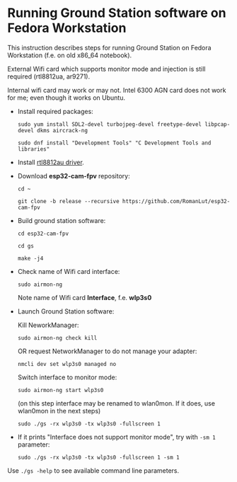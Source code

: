 # Running Ground Station software on Fedora Workstation

This instruction describes steps for running Ground Station on Fedora Workstation (f.e. on old x86_64 notebook).

External Wifi card which supports monitor mode and injection is still required (rtl8812ua, ar9271). 

Internal wifi card may work or may not. Intel 6300 AGN card does not work for me; even though it works on Ubuntu.

* Install required packages:

   ```sudo yum install SDL2-devel turbojpeg-devel freetype-devel libpcap-devel dkms aircrack-ng```

   ```sudo dnf install "Development Tools" "C Development Tools and libraries" ```

* Install [rtl8812au driver](https://github.com/svpcom/rtl8812au/).

* Download **esp32-cam-fpv** repository:
 
  ```cd ~```
 
  ```git clone -b release --recursive https://github.com/RomanLut/esp32-cam-fpv```

* Build ground station software:

  ```cd esp32-cam-fpv```

  ```cd gs```

  ```make -j4```

* Check name of Wifi card interface:

  ```sudo airmon-ng```

   Note name of Wifi card **Interface**, f.e. **wlp3s0**

* Launch Ground Station software:

   Kill NeworkManager:
  
   ```sudo airmon-ng check kill```

   OR request NetworkManager to do not manage your adapter:

   ```nmcli dev set wlp3s0 managed no```

   Switch interface to monitor mode:

  ```sudo airmon-ng start wlp3s0```

     (on this step interface may be renamed to wlan0mon. If it does, use wlan0mon in the next steps)
  
   ```sudo ./gs -rx wlp3s0 -tx wlp3s0 -fullscreen 1```

* If it prints "Interface does not support monitor mode", try with  ```-sm 1``` parameter:

   ```sudo ./gs -rx wlp3s0 -tx wlp3s0 -fullscreen 1 -sm 1```

Use ```./gs -help``` to see available command line parameters.
